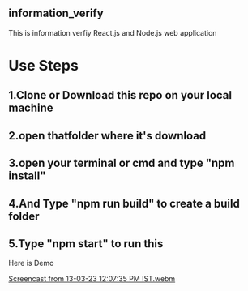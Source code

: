 ## information_verify

This is information verfiy React.js and Node.js web application

# Use Steps
## 1.Clone or Download this repo on your local machine
## 2.open thatfolder where it's download 
## 3.open your terminal or cmd and type "npm install"
## 4.And Type "npm run build" to create a build folder 
## 5.Type "npm start" to run this 

Here is Demo
<!-- [![Watch the video]("https://drive.google.com/file/d/1-ULZxnfHoAD3YV5ejQrEiKoYoO6OBQMn/view?usp=share_link")] -->
[Screencast from 13-03-23 12:07:35 PM IST.webm](https://user-images.githubusercontent.com/72935762/224628225-a31e31c1-d0e3-408d-94a0-05f96a916bf9.webm)
